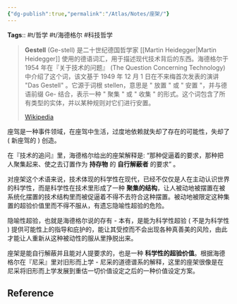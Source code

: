 ```yaml
---
{"dg-publish":true,"permalink":"/Atlas/Notes/座架/"}
---
```



**Tags**:: #t/哲学 #t/海德格尔 #科技哲学

> **Gestell** (Ge-stell) 是二十世纪德国哲学家 [[Martin Heidegger\|Martin Heidegger]] 使用的德语词汇，用于描述现代技术背后的东西。海德格尔于 1954 年在『关于技术的问题』 (The Question Concerning Technology) 中介绍了这个词，该文基于 1949 年 12 月 1 日在不来梅首次发表的演讲 "Das Gestell" 。它源于词根 stellen，意思是 " 放置 " 或 " 安置 "，并与德语前缀 Ge- 结合，表示一种 " 聚集 " 或 " 收集 " 的形式。这个词包含了所有类型的实体，并以某种规则对它们进行安置。
>
> [Wikipedia](https://en.wikipedia.org/wiki/Gestell)

座驾是一种事件领域，在座驾中生活，过度地依赖就失却了存在的可能性，失却了 ( 新座驾的 ) 创造。

在『技术的追问』里，海德格尔给出的座架解释是: “那种促逼着的要求，那种把人聚集起来、使之去订置作为 **持存物** 的 **自行解蔽者** 的要求” 。

对座架这个术语来说，技术体现的科学性在现代，已经不仅仅是人在主动认识世界的科学性，而是科学性在技术里形成了一种 **聚集的结构**，让人被动地被摆置在被系统化摆置的技术结构里而被促逼着不得不去符合这种摆置。被动地被限定这种集置的超验价值里而不得不服从，有遗忘隐喻性超验的危险。

隐喻性超验，也就是海德格尔说的存有 - 本有，是能为科学性超验 ( 不是为科学性 ) 提供可能性上的指导和庇护的，能让其受控而不会出现各种真善美的风险，由此才能让人重新从这种被动性的服从里挣脱出来。

座架是能自行解蔽并且能对人提要求的，也是一种 **科学性的超验价值**。根据海德格尔在『尼采』里对旧形而上学 - 尼采的道德谱系的解释，这里的座架很像是在尼采将旧形而上学发展到重估一切价值设定之后的一种价值设定方案。

## Reference
